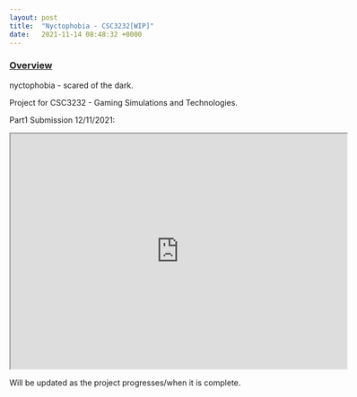 ```yaml
---
layout: post
title:  "Nyctophobia - CSC3232[WIP]"
date:   2021-11-14 08:48:32 +0000
---
```


### <u>Overview</u>
nyctophobia - scared of the dark. 

Project for CSC3232 - Gaming Simulations and Technologies.

Part1 Submission 12/11/2021:
<iframe width="600" height="420" src="https://www.youtube.com/embed/fkvDdV6xVho">
</iframe>

Will be updated as the project progresses/when it is complete.